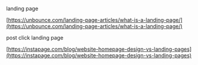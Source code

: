 landing page

[https://unbounce.com/landing-page-articles/what-is-a-landing-page/](https://unbounce.com/landing-page-articles/what-is-a-landing-page/)

post click landing page

[https://instapage.com/blog/website-homepage-design-vs-landing-pages](https://instapage.com/blog/website-homepage-design-vs-landing-pages)